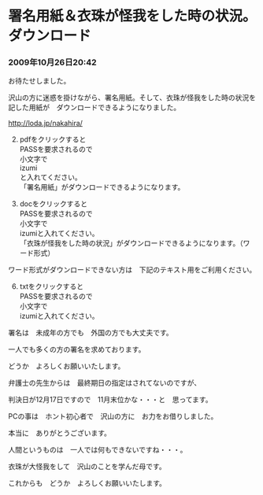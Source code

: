 # 署名用紙＆衣珠が怪我をした時の状況。　ダウンロード
### 2009年10月26日20:42

お待たせしました。

沢山の方に迷惑を掛けながら、署名用紙。そして、衣珠が怪我をした時の状況を記した用紙が　ダウンロードできるようになりました。



http://loda.jp/nakahira/

2. pdfをクリックすると  
PASSを要求されるので  
小文字で  
izumi  
と入れてください。  
「署名用紙」がダウンロードできるようになります。

3. docをクリックすると  
PASSを要求されるので  
小文字で  
izumiと入れてください。  
「衣珠が怪我をした時の状況」がダウンロードできるようになります。（ワード形式）

ワード形式がダウンロードできない方は　下記のテキスト用をご利用ください。

6. txtをクリックすると  
PASSを要求されるので  
小文字で  
izumiと入れてください。




署名は　未成年の方でも　外国の方でも大丈夫です。

一人でも多くの方の署名を求めております。

どうか　よろしくお願いいたします。

弁護士の先生からは　最終期日の指定はされてないのですが、

判決日が12月17日ですので　11月末位かな・・・と　思ってます。


PCの事は　ホント初心者で　沢山の方に　お力をお借りしました。

本当に　ありがとうございます。

人間というものは　一人では何もできないですね・・・。

衣珠が大怪我をして　沢山のことを学んだ母です。

これからも　どうか　よろしくお願いいたします。
